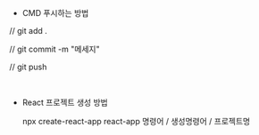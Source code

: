 - CMD 푸시하는 방법

// git add .

// git commit -m "메세지"

// git push

<br>

- React 프로젝트 생성 방법

  npx create-react-app react-app
  명령어 / 생성명령어 / 프로젝트명
